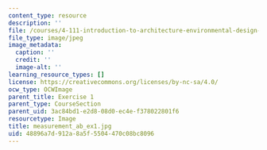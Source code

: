 ```yaml
---
content_type: resource
description: ''
file: /courses/4-111-introduction-to-architecture-environmental-design-spring-2014/48896a7d912a8a5f5504470c08bc8096_measurement_ab_ex1.jpg
file_type: image/jpeg
image_metadata:
  caption: ''
  credit: ''
  image-alt: ''
learning_resource_types: []
license: https://creativecommons.org/licenses/by-nc-sa/4.0/
ocw_type: OCWImage
parent_title: Exercise 1
parent_type: CourseSection
parent_uid: 3ac84bd1-e2d8-08d0-ec4e-f378022801f6
resourcetype: Image
title: measurement_ab_ex1.jpg
uid: 48896a7d-912a-8a5f-5504-470c08bc8096
---
```

